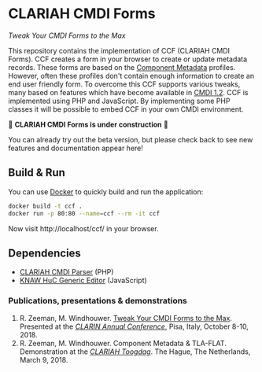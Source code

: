 # CLARIAH CMDI Forms
*Tweak Your CMDI Forms to the Max*

This repository contains the implementation of CCF (CLARIAH CMDI Forms). CCF creates a form in your browser to create or update metadata records. These forms are based on the [Component Metadata](http://www.clarin.eu/cmdi/) profiles. However, often these profiles don't contain enough information to create an end user friendly form. To overcome this CCF supports various tweaks, many based on features which have become available in [CMDI 1.2](https://www.clarin.eu/cmdi1.2). CCF is implemented using PHP and JavaScript. By implementing some PHP classes it will be possible to embed CCF in your own CMDI environment.

:construction: **CLARIAH CMDI Forms is under construction** :construction:

You can already try out the beta version, but please check back to see new features and documentation appear here!

## Build & Run

You can use [Docker](https://www.docker.com/get-started) to quickly build and run the application:

```sh
docker build -t ccf .
docker run -p 80:80 --name=ccf --rm -it ccf
```

Now visit http://localhost/ccf/ in your browser.

## Dependencies

* [CLARIAH CMDI Parser](https://github.com/knaw-huc/clariah-cmdi-parser/) (PHP)
* [KNAW HuC Generic Editor](https://github.com/knaw-huc/huc-generic-editor/) (JavaScript)

### Publications, presentations & demonstrations

1. R. Zeeman, M. Windhouwer. [Tweak Your CMDI Forms to the Max](https://office.clarin.eu/v/CE-2018-1292-CLARIN2018_ConferenceProceedings.pdf#page=98). Presented at the *[CLARIN Annual Conference](https://www.clarin.eu/event/2018/clarin-annual-conference-2018-pisa-italy)*, Pisa, Italy, October 8-10, 2018.
2. R. Zeeman, M. Windhouwer. Component Metadata & TLA-FLAT. Demonstration at the *[CLARIAH Toogdag](https://www.clariah.nl/evenementen/toog-dag-2018)*. The Hague, The Netherlands, March 9, 2018. 